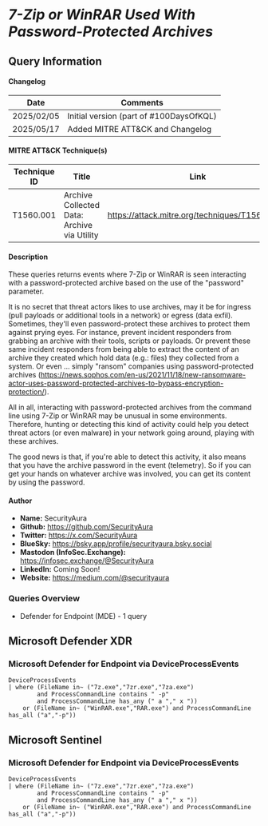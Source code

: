# *7-Zip or WinRAR Used With Password-Protected Archives*

## Query Information

#### Changelog

| Date | Comments |
|---|---|
| 2025/02/05 | Initial version (part of #100DaysOfKQL) |
| 2025/05/17 | Added MITRE ATT&CK and Changelog |

#### MITRE ATT&CK Technique(s)

| Technique ID | Title    | Link    |
| ---  | --- | --- |
| T1560.001 | Archive Collected Data: Archive via Utility | https://attack.mitre.org/techniques/T1560/001/ |

#### Description

These queries returns events where 7-Zip or WinRAR is seen interacting with a password-protected archive based on the use of the "password" parameter.

It is no secret that threat actors likes to use archives, may it be for ingress (pull payloads or additional tools in a network) or egress (data exfil). Sometimes, they'll even password-protect these archives to protect them against prying eyes. For instance, prevent incident responders from grabbing an archive with their tools, scripts or payloads. Or prevent these same incident responders from being able to extract the content of an archive they created which hold data (e.g.: files) they collected from a system. Or even ... simply "ransom" companies using password-protected archives (https://news.sophos.com/en-us/2021/11/18/new-ransomware-actor-uses-password-protected-archives-to-bypass-encryption-protection/).

All in all, interacting with password-protected archives from the command line using 7-Zip or WinRAR may be unusual in some environments. Therefore, hunting or detecting this kind of activity could help you detect threat actors (or even malware) in your network going around, playing with these archives.

The good news is that, if you're able to detect this activity, it also means that you have the archive password in the event (telemetry). So if you can get your hands on whatever archive was involved, you can get its content by using the password.

#### Author <Optional>
- **Name:** SecurityAura
- **Github:** https://github.com/SecurityAura
- **Twitter:** https://x.com/SecurityAura
- **BlueSky:** https://bsky.app/profile/securityaura.bsky.social
- **Mastodon (InfoSec.Exchange):** https://infosec.exchange/@SecurityAura
- **LinkedIn:** Coming Soon!
- **Website:** https://medium.com/@securityaura

### Queries Overview ###

- Defender for Endpoint (MDE) - 1 query

## Microsoft Defender XDR ##
### Microsoft Defender for Endpoint via DeviceProcessEvents ###
```KQL
DeviceProcessEvents
| where (FileName in~ ("7z.exe","7zr.exe","7za.exe")
        and ProcessCommandLine contains " -p"
        and ProcessCommandLine has_any (" a "," x "))
    or (FileName in~ ("WinRAR.exe","RAR.exe") and ProcessCommandLine has_all ("a","-p"))
```
## Microsoft Sentinel ##
### Microsoft Defender for Endpoint via DeviceProcessEvents ###
```KQL
DeviceProcessEvents
| where (FileName in~ ("7z.exe","7zr.exe","7za.exe")
        and ProcessCommandLine contains " -p"
        and ProcessCommandLine has_any (" a "," x "))
    or (FileName in~ ("WinRAR.exe","RAR.exe") and ProcessCommandLine has_all ("a","-p"))
```
